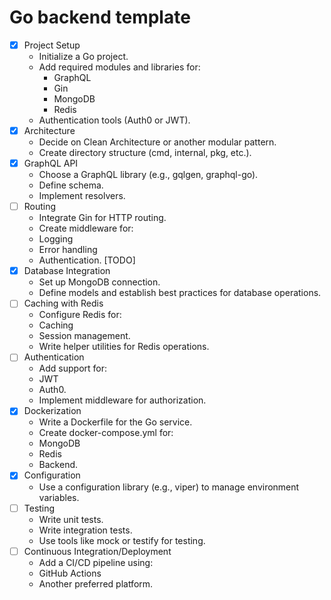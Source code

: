 # Go backend template
- [x] Project Setup  
  - Initialize a Go project.  
  - Add required modules and libraries for:   
    - GraphQL  
    - Gin  
    - MongoDB  
    - Redis  
  - Authentication tools (Auth0 or JWT).  
- [x] Architecture
  - Decide on Clean Architecture or another modular pattern.
  - Create directory structure (cmd, internal, pkg, etc.).
- [x] GraphQL API
  - Choose a GraphQL library (e.g., gqlgen, graphql-go).
  - Define schema.
  - Implement resolvers.
- [ ] Routing
  - Integrate Gin for HTTP routing.
  - Create middleware for:
  - Logging
  - Error handling
  - Authentication. [TODO]
- [x] Database Integration
  - Set up MongoDB connection.
  - Define models and establish best practices for database operations.
- [ ] Caching with Redis
  - Configure Redis for:
  - Caching
  - Session management.
  - Write helper utilities for Redis operations.
- [ ] Authentication
  - Add support for:
  - JWT
  - Auth0.
  - Implement middleware for authorization.
- [x] Dockerization
  - Write a Dockerfile for the Go service.
  - Create docker-compose.yml for:
  - MongoDB
  - Redis
  - Backend.
- [x] Configuration
  - Use a configuration library (e.g., viper) to manage environment variables.
- [ ] Testing
  - Write unit tests.
  - Write integration tests.
  - Use tools like mock or testify for testing.
- [ ] Continuous Integration/Deployment
  - Add a CI/CD pipeline using:
  - GitHub Actions
  - Another preferred platform.